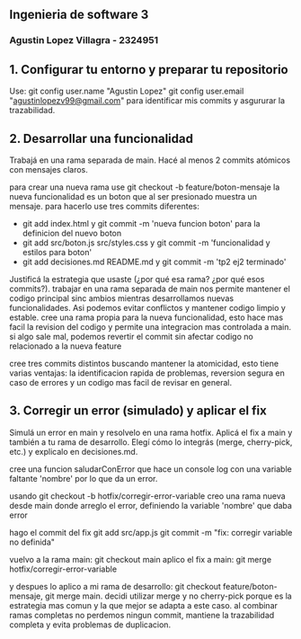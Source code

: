 ## Ingenieria de software 3
### Agustin Lopez Villagra - 2324951

## 1. Configurar tu entorno y preparar tu repositorio

Use:
git config user.name "Agustin Lopez"
git config user.email "agustinlopezv99@gmail.com"
para identificar mis commits y asgururar la trazabilidad.

## 2. Desarrollar una funcionalidad
Trabajá en una rama separada de main.
Hacé al menos 2 commits atómicos con mensajes claros.

para crear una nueva rama use git checkout -b feature/boton-mensaje
la nueva funcionalidad es un boton que al ser presionado muestra un mensaje.
para hacerlo use tres commits diferentes:
- git add index.html y git commit -m 'nueva funcion boton' para la definicion del nuevo boton
- git add src/boton.js src/styles.css y git commit -m 'funcionalidad y estilos para boton'
- git add decisiones.md README.md y git commit -m 'tp2 ej2 terminado' 

Justificá la estrategia que usaste (¿por qué esa rama? ¿por qué esos commits?).
trabajar en una rama separada de main nos permite mantener el codigo principal sinc ambios mientras desarrollamos nuevas funcionalidades. Asi podemos evitar conflictos y mantener codigo limpio y estable.
cree una rama propia para la nueva funcionalidad, esto hace mas facil la revision del codigo y permite una integracion mas controlada a main.
si algo sale mal, podemos revertir el commit sin afectar codigo no relacionado a la nueva feature

cree tres commits distintos buscando mantener la atomicidad, esto tiene varias ventajas: la identificacion rapida de problemas, reversion segura en caso de errores y un codigo mas facil de revisar en general.

## 3. Corregir un error (simulado) y aplicar el fix
Simulá un error en main y resolvelo en una rama hotfix.
Aplicá el fix a main y también a tu rama de desarrollo.
Elegí cómo lo integrás (merge, cherry-pick, etc.) y explicalo en decisiones.md.

cree una funcion saludarConError que hace un console log con una variable faltante 'nombre' por lo que da un error.

usando git checkout -b hotfix/corregir-error-variable creo una rama nueva desde main donde arreglo el error, definiendo la variable 'nombre' que daba error

hago el commit del fix 
git add src/app.js
git commit -m "fix: corregir variable no definida"

vuelvo a la rama main: git checkout main
aplico el fix a main: git merge hotfix/corregir-error-variable

y despues lo aplico a mi rama de desarrollo: git checkout feature/boton-mensaje, git merge main. 
decidi utilizar merge y no cherry-pick porque es la estrategia mas comun y la que mejor se adapta a este caso.
al combinar ramas completas no perdemos ningun commit, mantiene la trazabilidad completa y evita problemas de duplicacion. 

